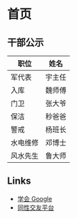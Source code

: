 # 首页

## 干部公示

| 职位   | 姓名   |
| ---- | ---- |
| 军代表  | 宇主任  |
| 入库   | 魏师傅  |
| 门卫   | 张大爷  |
| 保洁   | 秒爸爸  |
| 警戒   | 杨班长  |
| 水电维修 | 邓博士  |
| 风水先生 | 鲁大师  |

## Links

* [学会 Google](https://www.google.com)
* [同性交友平台](https://github.com)